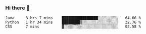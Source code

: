 ### Hi there 👋

<!--START_SECTION:waka-->

```text
Java     3 hrs 7 mins    ████████████████░░░░░░░░░   64.66 %
Python   1 hr 34 mins    ████████▒░░░░░░░░░░░░░░░░   32.76 %
CSS      7 mins          ▓░░░░░░░░░░░░░░░░░░░░░░░░   02.58 %
```

<!--END_SECTION:waka-->


<!--
**AnkelMauCastillo/AnkelMauCastillo** is a ✨ _special_ ✨ repository because its `README.md` (this file) appears on your GitHub profile.

Here are some ideas to get you started:

- 🔭 I’m currently working on ...
- 🌱 I’m currently learning ...
- 👯 I’m looking to collaborate on ...
- 🤔 I’m looking for help with ...
- 💬 Ask me about ...
- 📫 How to reach me: ...
- 😄 Pronouns: ...
- ⚡ Fun fact: ...
-->

